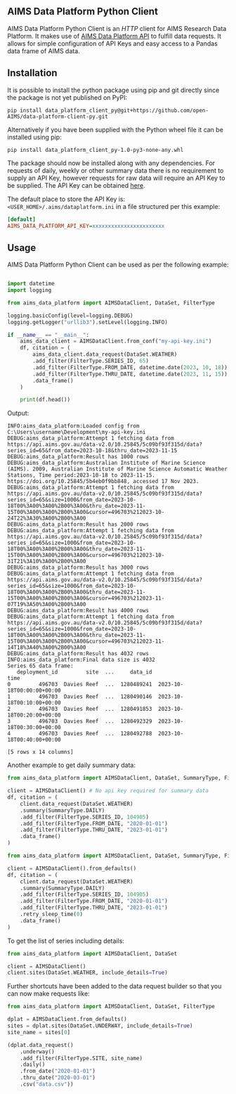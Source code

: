 AIMS Data Platform Python Client
--------------------------------

AIMS Data Platform Python Client is an _HTTP_ client for AIMS Research Data Platform.  It
makes use of [AIMS Data Platform API](https://open-aims.github.io/data-platform/) to fulfill
data requests.  It allows for simple configuration of API Keys and easy access to a Pandas data frame
of AIMS data.


## Installation ##

It is possible to install the python package using pip and git directly since the
package is not yet published on PyPI:

```shell
pip install data_platform_client_py@git+https://github.com/open-AIMS/data-platform-client-py.git
```
Alternatively if you have been supplied with the Python wheel file it can be installed using pip:

```shell
pip install data_platform_client_py-1.0-py3-none-any.whl
```

The package should now be installed along with any dependencies.  For requests of daily,
weekly or other summary data there is no requirement to supply an API Key, however requests
for raw data will require an API Key to be supplied.  The API Key can be obtained
[here](https://open-aims.github.io/data-platform/).

The default place to store the API Key is: `<USER_HOME>/.aims/dataplatform.ini` in a file
structured per this example:

```ini
[default]
AIMS_DATA_PLATFORM_API_KEY=xxxxxxxxxxxxxxxxxxxxxxx
```

## Usage ##

AIMS Data Platform Python Client can be used as per the following example:

```python

import datetime
import logging

from aims_data_platform import AIMSDataClient, DataSet, FilterType

logging.basicConfig(level=logging.DEBUG)
logging.getLogger("urllib3").setLevel(logging.INFO)

if __name__ == "__main__":
    aims_data_client = AIMSDataClient.from_conf("my-api-key.ini")
    df, citation = (
        aims_data_client.data_request(DataSet.WEATHER)
        .add_filter(FilterType.SERIES_ID, 65)
        .add_filter(FilterType.FROM_DATE, datetime.date(2023, 10, 18))
        .add_filter(FilterType.THRU_DATE, datetime.date(2023, 11, 15))
        .data_frame()
    )

    print(df.head())

```

Output:

```text
INFO:aims_data_platform:Loaded config from C:\Users\username\Development\my-api-key.ini
DEBUG:aims_data_platform:Attempt 1 fetching data from https://api.aims.gov.au/data-v2.0/10.25845/5c09bf93f315d/data?series_id=65&from_date=2023-10-18&thru_date=2023-11-15
DEBUG:aims_data_platform:Result has 1000 rows
DEBUG:aims_data_platform:Australian Institute of Marine Science (AIMS). 2009, Australian Institute of Marine Science Automatic Weather Stations, Time period:2023-10-18 to 2023-11-15. https://doi.org/10.25845/5b4eb0f9bb848, accessed 17 Nov 2023.
DEBUG:aims_data_platform:Attempt 1 fetching data from https://api.aims.gov.au/data-v2.0/10.25845/5c09bf93f315d/data?series_id=65&size=1000&from_date=2023-10-18T00%3A00%3A00%2B00%3A00&thru_date=2023-11-15T00%3A00%3A00%2B00%3A00&cursor=496703%212023-10-24T22%3A30%3A00%2B00%3A00
DEBUG:aims_data_platform:Result has 2000 rows
DEBUG:aims_data_platform:Attempt 1 fetching data from https://api.aims.gov.au/data-v2.0/10.25845/5c09bf93f315d/data?series_id=65&size=1000&from_date=2023-10-18T00%3A00%3A00%2B00%3A00&thru_date=2023-11-15T00%3A00%3A00%2B00%3A00&cursor=496703%212023-10-31T21%3A10%3A00%2B00%3A00
DEBUG:aims_data_platform:Result has 3000 rows
DEBUG:aims_data_platform:Attempt 1 fetching data from https://api.aims.gov.au/data-v2.0/10.25845/5c09bf93f315d/data?series_id=65&size=1000&from_date=2023-10-18T00%3A00%3A00%2B00%3A00&thru_date=2023-11-15T00%3A00%3A00%2B00%3A00&cursor=496703%212023-11-07T19%3A50%3A00%2B00%3A00
DEBUG:aims_data_platform:Result has 4000 rows
DEBUG:aims_data_platform:Attempt 1 fetching data from https://api.aims.gov.au/data-v2.0/10.25845/5c09bf93f315d/data?series_id=65&size=1000&from_date=2023-10-18T00%3A00%3A00%2B00%3A00&thru_date=2023-11-15T00%3A00%3A00%2B00%3A00&cursor=496703%212023-11-14T18%3A40%3A00%2B00%3A00
DEBUG:aims_data_platform:Result has 4032 rows
INFO:aims_data_platform:Final data size is 4032
Series 65 data frame:
   deployment_id         site  ...     data_id                       time
0         496703  Davies Reef  ...  1280489241  2023-10-18T00:00:00+00:00
1         496703  Davies Reef  ...  1280490146  2023-10-18T00:10:00+00:00
2         496703  Davies Reef  ...  1280491853  2023-10-18T00:20:00+00:00
3         496703  Davies Reef  ...  1280492329  2023-10-18T00:30:00+00:00
4         496703  Davies Reef  ...  1280492788  2023-10-18T00:40:00+00:00

[5 rows x 14 columns]

```
Another example to get daily summary data:

```python
from aims_data_platform import AIMSDataClient, DataSet, SummaryType, FilterType

client = AIMSDataClient() # No api key required for summary data
df, citation = (
    client.data_request(DataSet.WEATHER)
    .summary(SummaryType.DAILY)
    .add_filter(FilterType.SERIES_ID, 104905)
    .add_filter(FilterType.FROM_DATE, "2020-01-01")
    .add_filter(FilterType.THRU_DATE, "2023-01-01")
    .data_frame()
)

```

```python
from aims_data_platform import AIMSDataClient, DataSet, SummaryType, FilterType

client = AIMSDataClient().from_defaults()
df, citation = (
    client.data_request(DataSet.WEATHER)
    .summary(SummaryType.DAILY)
    .add_filter(FilterType.SERIES_ID, 104905)
    .add_filter(FilterType.FROM_DATE, "2020-01-01")
    .add_filter(FilterType.THRU_DATE, "2023-01-01")
    .retry_sleep_time(0)
    .data_frame()
)

```
To get the list of series including details:

```python
from aims_data_platform import AIMSDataClient, DataSet

client = AIMSDataClient()
client.sites(DataSet.WEATHER, include_details=True)

```
Further shortcuts have been added to the data request builder
so that you can now make requests like:

```python
from aims_data_platform import AIMSDataClient, DataSet, FilterType

dplat = AIMSDataClient.from_defaults()
sites = dplat.sites(DataSet.UNDERWAY, include_details=True)
site_name = sites[0]

(dplat.data_request()
    .underway()
    .add_filter(FilterType.SITE, site_name)
    .daily()
    .from_date("2020-01-01")
    .thru_date("2020-03-01")
    .csv("data.csv"))

```
